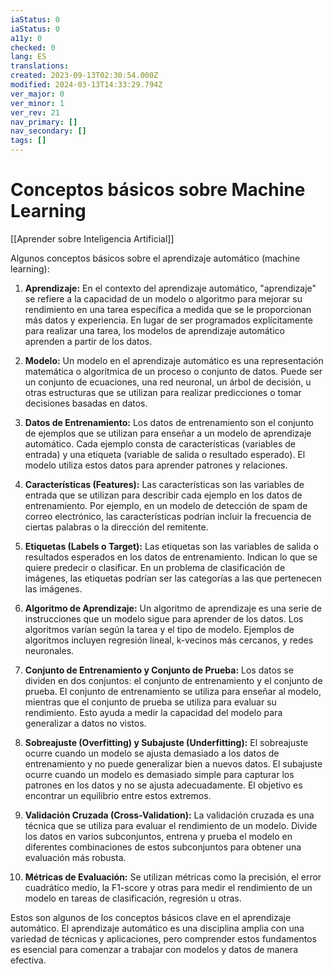 ```yaml
---
iaStatus: 0
iaStatus: 0
a11y: 0
checked: 0
lang: ES
translations: 
created: 2023-09-13T02:30:54.000Z
modified: 2024-03-13T14:33:29.794Z
ver_major: 0
ver_minor: 1
ver_rev: 21
nav_primary: []
nav_secondary: []
tags: []
---
```

# Conceptos básicos sobre Machine Learning

[[Aprender sobre Inteligencia Artificial]]

Algunos conceptos básicos sobre el aprendizaje automático (machine learning):

1. **Aprendizaje:** En el contexto del aprendizaje automático, "aprendizaje" se refiere a la capacidad de un modelo o algoritmo para mejorar su rendimiento en una tarea específica a medida que se le proporcionan más datos y experiencia. En lugar de ser programados explícitamente para realizar una tarea, los modelos de aprendizaje automático aprenden a partir de los datos.
    
2. **Modelo:** Un modelo en el aprendizaje automático es una representación matemática o algorítmica de un proceso o conjunto de datos. Puede ser un conjunto de ecuaciones, una red neuronal, un árbol de decisión, u otras estructuras que se utilizan para realizar predicciones o tomar decisiones basadas en datos.
    
3. **Datos de Entrenamiento:** Los datos de entrenamiento son el conjunto de ejemplos que se utilizan para enseñar a un modelo de aprendizaje automático. Cada ejemplo consta de características (variables de entrada) y una etiqueta (variable de salida o resultado esperado). El modelo utiliza estos datos para aprender patrones y relaciones.
    
4. **Características (Features):** Las características son las variables de entrada que se utilizan para describir cada ejemplo en los datos de entrenamiento. Por ejemplo, en un modelo de detección de spam de correo electrónico, las características podrían incluir la frecuencia de ciertas palabras o la dirección del remitente.
    
5. **Etiquetas (Labels o Target):** Las etiquetas son las variables de salida o resultados esperados en los datos de entrenamiento. Indican lo que se quiere predecir o clasificar. En un problema de clasificación de imágenes, las etiquetas podrían ser las categorías a las que pertenecen las imágenes.
    
6. **Algoritmo de Aprendizaje:** Un algoritmo de aprendizaje es una serie de instrucciones que un modelo sigue para aprender de los datos. Los algoritmos varían según la tarea y el tipo de modelo. Ejemplos de algoritmos incluyen regresión lineal, k-vecinos más cercanos, y redes neuronales.
    
7. **Conjunto de Entrenamiento y Conjunto de Prueba:** Los datos se dividen en dos conjuntos: el conjunto de entrenamiento y el conjunto de prueba. El conjunto de entrenamiento se utiliza para enseñar al modelo, mientras que el conjunto de prueba se utiliza para evaluar su rendimiento. Esto ayuda a medir la capacidad del modelo para generalizar a datos no vistos.
    
8. **Sobreajuste (Overfitting) y Subajuste (Underfitting):** El sobreajuste ocurre cuando un modelo se ajusta demasiado a los datos de entrenamiento y no puede generalizar bien a nuevos datos. El subajuste ocurre cuando un modelo es demasiado simple para capturar los patrones en los datos y no se ajusta adecuadamente. El objetivo es encontrar un equilibrio entre estos extremos.
    
9. **Validación Cruzada (Cross-Validation):** La validación cruzada es una técnica que se utiliza para evaluar el rendimiento de un modelo. Divide los datos en varios subconjuntos, entrena y prueba el modelo en diferentes combinaciones de estos subconjuntos para obtener una evaluación más robusta.
    
10. **Métricas de Evaluación:** Se utilizan métricas como la precisión, el error cuadrático medio, la F1-score y otras para medir el rendimiento de un modelo en tareas de clasificación, regresión u otras.
    

Estos son algunos de los conceptos básicos clave en el aprendizaje automático. El aprendizaje automático es una disciplina amplia con una variedad de técnicas y aplicaciones, pero comprender estos fundamentos es esencial para comenzar a trabajar con modelos y datos de manera efectiva.